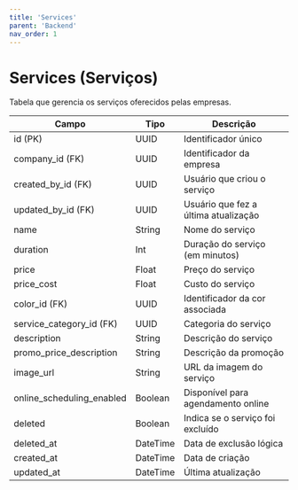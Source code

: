 ```yaml
---
title: 'Services'
parent: 'Backend'
nav_order: 1
---
```


# Services (Serviços)

Tabela que gerencia os serviços oferecidos pelas empresas.

| Campo                      | Tipo     | Descrição |
|----------------------------|---------|-----------|
| id (PK)                   | UUID    | Identificador único |
| company_id (FK)           | UUID    | Identificador da empresa |
| created_by_id (FK)        | UUID    | Usuário que criou o serviço |
| updated_by_id (FK)        | UUID    | Usuário que fez a última atualização |
| name                      | String  | Nome do serviço |
| duration                  | Int     | Duração do serviço (em minutos) |
| price                     | Float   | Preço do serviço |
| price_cost                | Float   | Custo do serviço |
| color_id (FK)             | UUID    | Identificador da cor associada |
| service_category_id (FK)  | UUID    | Categoria do serviço |
| description               | String  | Descrição do serviço |
| promo_price_description   | String  | Descrição da promoção |
| image_url                 | String  | URL da imagem do serviço |
| online_scheduling_enabled | Boolean | Disponível para agendamento online |
| deleted                   | Boolean | Indica se o serviço foi excluído |
| deleted_at                | DateTime | Data de exclusão lógica |
| created_at                | DateTime | Data de criação |
| updated_at                | DateTime | Última atualização |

